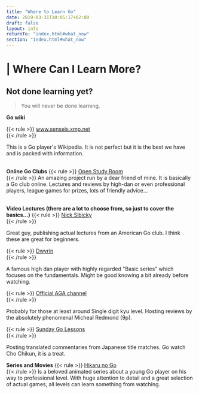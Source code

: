 ```yaml
---
title: "Where to Learn Go"
date: 2019-03-31T10:05:17+02:00
draft: false
layout: info
returnTo: "index.html#what_now"
section: "index.html#what_now"
---
```


# | Where Can I Learn More?
## Not done learning yet?

> You will never be done learning.  

**Go wiki**

{{< rule >}}
	<a href="https://senseis.xmp.net/" target="_blank">www.senseis.xmp.net</a>  
{{< /rule >}}

This is a Go player's Wikipedia. It is not perfect but it is the best we have and is packed with information.
<br><br> 

**Online Go Clubs**
{{< rule >}}
	<a href="https://www.openstudyroom.org" target="_blank">Open Study Room</a>  
{{< /rule >}}
An amazing project run by a dear friend of mine. It is basically a Go club online. Lectures and reviews by high-dan or even professional players, league games for prizes, lots of friendly advice...
<br><br>

**Video Lectures (there are a lot to choose from, so just to cover the basics...)**
{{< rule >}}
	<a href="https://www.youtube.com/user/nicksibicky" target="_blank">Nick Sibicky</a>  
{{< /rule >}}

Great guy, publishing actual lectures from an American Go club. I think these are great for beginners. 

{{< rule >}}
	<a href="https://www.youtube.com/user/dwyrin" target="_blank">Dwyrin</a>  
{{< /rule >}}

A famous high dan player with highly regarded "Basic series" which focuses on the fundamentals. Might be good knowing a bit already before watching.

{{< rule >}}
	<a href="https://www.youtube.com/user/USGOWeb" target="_blank">Official AGA channel</a>  
{{< /rule >}}

Probably for those at least around Single digit kyu level. Hosting reviews by the absolutely phenomenal Micheal Redmond (9p).

{{< rule >}}
	<a href="https://www.youtube.com/user/sundaygolessons" target="_blank">Sunday Go Lessons</a>  
{{< /rule >}}

Posting translated commentaries from Japanese title matches. Go watch Cho Chikun, it is a treat.

**Series and Movies**
{{< rule >}}
	<a href="https://www.imdb.com/title/tt0426711/" target="_blank">Hikaru no Go</a>  
{{< /rule >}}
Is a beloved animated series about a young Go player on his way to professional level. With huge attention to detail and a great selection of actual games, all levels can learn something from watching.
 